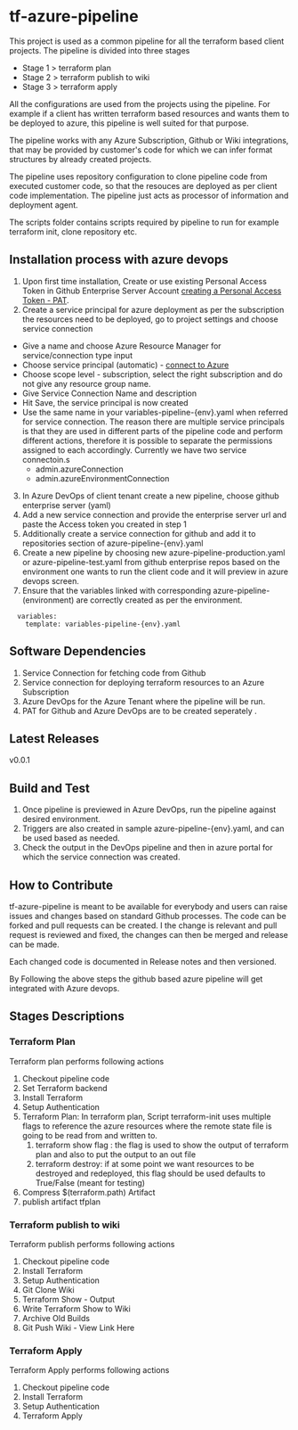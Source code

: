 # tf-azure-pipeline
This project is used as a common pipeline for all the terraform based client projects. The pipeline is divided into three stages
 - Stage 1 > terraform plan
 - Stage 2 > terraform publish to wiki
 - Stage 3 > terraform apply

All the configurations are used from the projects using the pipeline. For example if a client has written terraform based resources and wants them to be deployed to azure, this pipeline is well suited for that purpose.

The pipeline works with any Azure Subscription, Github or Wiki integrations, that may be provided by customer's code for which we can infer format structures by already created projects.

The pipeline uses repository configuration to clone pipeline code from executed customer code, so that the resouces are deployed as per client code implementation. The pipeline just acts as processor of information and deployment agent.

The scripts folder contains scripts required by pipeline to run for example terraform init, clone repository etc.

## Installation process with azure devops
1. Upon first time installation, Create or use existing Personal Access Token in Github Enterprise Server Account [creating a Personal Access Token - PAT](https://docs.github.com/en/github/authenticating-to-github/creating-a-personal-access-token#:~:text=Creating%20a%20token,-Verify%20your%20email&text=In%20the%20upper%2Dright%20corner,Click%20Generate%20new%20token).
2. Create a service principal for azure deployment as per the subscription the resources need to be deployed, go to project settings and choose service connection
  - Give a name and choose Azure Resource Manager for service/connection type input
  - Choose service principal (automatic) - [connect to Azure](https://docs.microsoft.com/en-us/azure/devops/pipelines/library/connect-to-azure?view=azure-devops)
  - Choose scope level - subscription, select the right subscription and do not give any resource group name.
  - Give Service Connection Name and description
  - Hit Save, the service principal is now created
  - Use the same name in your variables-pipeline-{env}.yaml when referred for service connection. The reason there are multiple service principals is that they are used in different parts of the pipeline code and perform different actions, therefore it is possible to separate the permissions assigned to each accordingly. Currently we have two service connectoin.s
    - admin.azureConnection
    - admin.azureEnvironmentConnection

3. In Azure DevOps of client tenant create a new pipeline, choose github enterprise server (yaml)
4. Add a new service connection and provide the enterprise server url and paste the Access token you created in step 1
5. Additionally create a service connection for github and add it to repositories section of azure-pipeline-{env}.yaml
6. Create a new pipeline by choosing new azure-pipeline-production.yaml or  azure-pipeline-test.yaml from github enterprise repos based on the environment one wants to run the client code and it will preview in azure devops screen.
7. Ensure that the variables linked with corresponding azure-pipeline-(environment) are correctly created as per the environment.
 ```
   variables: 
     template: variables-pipeline-{env}.yaml
 ```

## Software Dependencies
1. Service Connection for fetching code from Github
2. Service connection for deploying terraform resources to an Azure Subscription
3. Azure DevOps for the Azure Tenant where the pipeline will be run.
4. PAT for Github and Azure DevOps are to be created seperately .

## Latest Releases
v0.0.1

## Build and Test
1. Once pipeline is previewed in Azure DevOps, run the pipeline against desired environment.
2. Triggers are also created in sample azure-pipeline-{env}.yaml, and can be used based as needed.
3. Check the output in the DevOps pipeline and then in azure portal for which the service connection was created.

## How to Contribute
tf-azure-pipeline is meant to be available for everybody and users can raise issues and changes based on standard Github processes. The code can be forked and pull requests can be created. I the change is relevant and pull request is reviewed and fixed, the changes can then be merged and release can be made.

Each changed code is documented in Release notes and then versioned.

  
By Following the above steps the github based azure pipeline will get integrated with Azure devops.

## Stages Descriptions

### Terraform Plan
Terraform plan performs following actions
1. Checkout pipeline code
2. Set Terraform backend
3. Install Terraform
4. Setup Authentication
5. Terraform Plan: 
    In terraform plan, Script terraform-init uses multiple flags to reference the azure resources where the remote state file is going to be read from and written to.
    1. terraform show flag : the flag is used to show the output of terraform plan and also to put the output to an out file
    2. terraform destroy: if at some point we want resources to be destroyed and redeployed, this flag should be used defaults to True/False (meant for testing)
6. Compress $(terraform.path) Artifact
7. publish artifact tfplan

### Terraform publish to wiki
Terraform publish performs following actions
1. Checkout pipeline code
2. Install Terraform
3. Setup Authentication
4. Git Clone Wiki
5. Terraform Show - Output
6. Write Terraform Show to Wiki
7. Archive Old Builds
8. Git Push Wiki - View Link Here

### Terraform Apply
Terraform Apply performs following actions
1. Checkout pipeline code
2. Install Terraform
3. Setup Authentication
4. Terraform Apply

